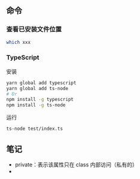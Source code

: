 ## 命令

### 查看已安装文件位置

```sh
which xxx
```

### TypeScript

安装

```sh
yarn global add typescript
yarn global add ts-node
# Or
npm install -g typescript
npm install -g ts-node
```

运行

````sh
ts-node test/index.ts
````

## 笔记

- private：表示该属性只在 class 内部访问（私有的）
- 


